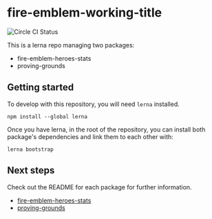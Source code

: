 
# fire-emblem-working-title
![Circle CI Status](https://circleci.com/gh/ajhyndman/fire-emblem-working-title.svg?style=shield&circle-token=:circle-token)

This is a lerna repo managing two packages:

* fire-emblem-heroes-stats
* proving-grounds

## Getting started

To develop with this repository, you will need `lerna` installed.

`npm install --global lerna`

Once you have lerna, in the root of the repository, you can install both package's
dependencies and link them to each other with:

`lerna bootstrap`

## Next steps

Check out the README for each package for further information.

* [fire-emblem-heroes-stats](https://github.com/ajhyndman/fire-emblem-working-title/blob/master/packages/fire-emblem-heroes-stats/)
* [proving-grounds](https://github.com/ajhyndman/fire-emblem-working-title/blob/master/packages/proving-grounds/)
